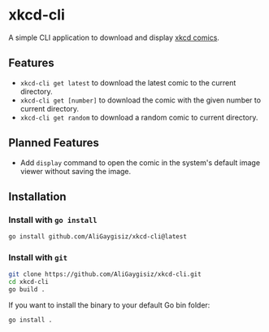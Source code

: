 # xkcd-cli
A simple CLI application to download and display [xkcd comics](https://xkcd.com/).

## Features
- `xkcd-cli get latest` to download the latest comic to the current directory.
- `xkcd-cli get [number]` to download the comic with the given number to current directory.
- `xkcd-cli get random` to download a random comic to current directory.

## Planned Features
- Add `display` command to open the comic in the system's default image viewer without saving the image.

## Installation

### Install with `go install`
```bash
go install github.com/AliGaygisiz/xkcd-cli@latest
```

### Install with `git`
```bash
git clone https://github.com/AliGaygisiz/xkcd-cli.git
cd xkcd-cli
go build .
```
If you want to install the binary to your default Go bin folder:
```bash
go install .
```
